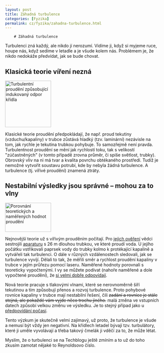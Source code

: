 ```yaml
---
layout: post
title: Záhadná turbulence
categories: [Fyzika]
permalink: cz/fyzika/zahadna-turbulence.html
---
```

        # Záhadná turbulence

Turbulenci zná každý, ale nikdo jí nerozumí. Vidíme ji, když si myjeme ruce, houpe nás, když sedíme v letadle a je všude kolem nás. Problémem je, že nikdo nedokáže předvídat, jak se bude chovat.

## Klasická teorie víření nezná

<div class="obry"><div class="leftbox"><img alt="Turbulentní proudění způsobující indukovaný odpor křídla" height="152" src="http://techblog.srubar.net/images/turbulence-indukovany-odpor.jpg" width="150"/></div></div> 

Klasické teorie proudění předpokládají, že např. proud tekutiny (vzduchu/kapaliny) v trubce zůstává hladký (tzv. laminární) nezávisle na tom, jak rychle je tekutina trubkou pohybuje. To samozřejmě není pravda. Turbulentnost proudění se mění jak rychlostí toku, tak s velikostí "zúčastněných" (v tomto případě zrovna průměr, či spíše světlost, trubky). Obrovský vliv na ni má tvar a kvalita povrchu obtékaného prostředí. Tudíž je nemožné vytvořit soustavu potrubí, kde by nebyla žádná turbulence. A turbulence (tj. vířivé proudění) znamená ztráty.

## Nestabilní výsledky jsou správné – mohou za to vlny

<div class="obryleft"><div class="leftbox"><img alt="Porovnání teoretických a naměřených hodnot proudění" height="95" src="http://techblog.srubar.net/images/turbulence-porovnani.jpg" width="150"/></div></div> 

Nejnovější teorie už s vířivým prouděním počítají. Pro [jejich ověření](http://physicsweb.org/article/news/8/9/6/1) vědci sestrojili [aparaturu](http://physicsweb.org/box/news/8/9/6/040906) s 26 m dlouhou trubkou, ve které proudí voda. U jejího počátku vstřikovali paprsek vody do trubky kolmo k protékající kapalině a vytvářeli tak turbulenci. O dále v různých vzdálenostech sledovali, jak se turbulence vyvíjí. Dělali to tak, že měřili směr a rychlost proudění kapaliny v trubce v jejím průřezu pomocí laseru. Naměřené hodnoty porovnali s teoreticky vypočtenými. I vy se můžete podívat (nahoře naměřené a dole vypočtené proudění), že [si velmi dobře odpovídají](http://physicsweb.org/box/news/8/9/6/0409061).

Nová teorie pracuje s tlakovými vlnami, které se nerovnoměrně šíří tekutinou a tím způsobují přenos a rozvoj turbulence. Proto pohybové rovnice kapaliny v trubce mají nestabilní řešení, čili ~~zadání a rovnice je stále stejná, ale pokaždé vám vyjde něco trochu jiného.~~ malá změna ve vstupních datech způsobí velkou změnu ve výsledku. Je to stejný případ jako u [předpovídání počasí](http://techblog.srubar.net/veda/predpovidani-pocasi.html).

Tento výzkum je skutečně velmi zajímavý, už proto, že turbulence je všude a nemusí být vždy jen negativní. Na křídlech letadel bývají tzv. turbulátory, které ji uměle vyvolávají a třeba takový čmelák ji vděčí za to, že může létat.

Myslím, že o turbulenci se na Techblogu ještě zmíním a to už do toho zkusím zamotat nějaké to Reynoldsovo číslo.

